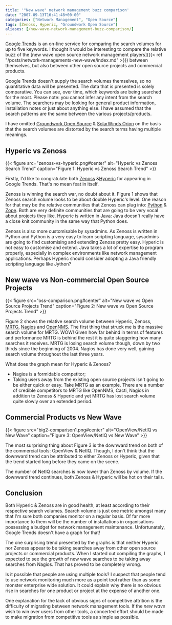 ```yaml
---
title: '"New wave" network management buzz comparison'
date: "2007-09-13T16:41:48+00:00"
categories: ["Network Management", "Open Source"]
tags: [Zenoss, Hyperic, "Groundwork Open Source"]
aliases: [/new-wave-network-management-buzz-comparison/]
---
```


[Google Trends](http://www.google.com/trends) is an on-line service for comparing the search volumes for up to five keywords. I thought it would be interesting to compare the relative buzz of the [new wave open source network management players]({{< ref "/posts/network-managements-new-wave/index.md" >}}) between themselves, but also between other open source projects and commercial products.

Google Trends doesn't supply the search volumes themselves, so no quantitative data will be presented. The data that is presented is solely comparative. You can see, over time, which keywords are being searched for the most. Please note: you cannot infer any intent from the search volume. The searchers may be looking for general product information, installation notes or just about anything else. I have assumed that the search patterns are the same between the various projects/products.

I have omitted [Groundwork Open Source](http://www.groundworkopensource.com/) &amp; [SolarWinds Orion](http://www.solarwinds.com/products/orion/index.aspx) on the basis that the search volumes are distorted by the search terms having multiple meanings.

## Hyperic vs Zenoss

{{< figure src="zenoss-vs-hyperic.png#center" alt="Hyperic vs Zenoss Search Trend" caption="Figure 1: Hyperic vs Zenoss Search Trend" >}}

Firstly, I'd like to congratulate both [Zenoss](https://www.zenoss.com/) &amp;[Hyperic](http://www.hyperic.com/) for appearing in Google Trends. That's no mean feat in itself.

Zenoss is winning the search war, no doubt about it. Figure 1 shows that Zenoss search volume looks to be about double Hyperic's level. One reason for that may be the relative communities that Zenoss can plug into: [Python](http://www.python.org/) &amp; [Zope](http://www.zope.org/). Both are very definite communities that are going to be very vocal about projects they like. Hyperic is written in [Java](http://java.sun.com/): Java doesn't really have a close knit community in the same way that Python does.

Zenoss is also more customisable by sysadmins. As Zenoss is written in Python and Python is a very easy to learn scripting language, sysadmins are going to find customising and extending Zenoss pretty easy. Hyperic is not easy to customise and extend. Java takes a lot of expertise to program properly, especially in complex environments like network management applications. Perhaps Hyperic should consider adopting a Java friendly scripting language like Jython?

## New wave vs Non-commercial Open Source Projects

{{< figure src="oss-comparison.png#center" alt="New wave vs Open Source Projects Trend" caption="Figure 2: New wave vs Open Source Projects Trend" >}}

Figure 2 shows the relative search volume between Hyperic, Zenoss, [MRTG](http://oss.oetiker.ch/mrtg/), [Nagios](http://www.nagios.org/) and [OpenNMS](https://www.opennms.org/). The first thing that struck me is the massive search volume for MRTG. WOW! Given how far behind in terms of features and performance MRTG is behind the rest it is quite staggering how many searches it receives. MRTG is losing search volume though, down by two thirds since the beginning of 2004. Nagios has done very well, gaining search volume throughout the last three years.

What does the graph mean for Hyperic &amp; Zenoss?

- Nagios is a formidable competitor;
- Taking users away from the existing open source projects isn't going to be either quick or easy. Take MRTG as an example. There are a number of credible competitors to MRTG like OpenNMS, Cacti, Nagios in addition to Zenoss &amp; Hyperic and yet MRTG has lost search volume quite slowly over an extended period.

## Commercial Products vs New Wave

{{< figure src="big2-comparison1.png#center" alt="OpenView/NetIQ vs New Wave" caption="Figure 3: OpenView/NetIQ vs New Wave" >}}

The most surprising thing about Figure 3 is the downward trend on both of the commercial tools: OpenView &amp; NetIQ. Though, I don't think that the downward trend can be attributed to either Zenoss or Hyperic, given that the trend started long before they came on the scene.

The number of NetIQ searches is now lower than Zenoss by volume. If the downward trend continues, both Zenoss &amp; Hyperic will be hot on their tails.

## Conclusion

Both Hyperic &amp; Zenoss are in good health, at least according to their respective search volumes. Search volume is just one metric amongst many that I'm sure both companies monitor on a regular basis. Of far more importance to them will be the number of installations in organisations possessing a budget for network management maintenance. Unfortunately, Google Trends doesn't have a graph for that!

The one surprising trend presented by the graphs is that neither Hyperic nor Zenoss appear to be taking searches away from other open source projects or commercial products. When I started out compiling the graphs, I expected to see the growth of new wave searches to be taking away searches from Nagios. That has proved to be completely wrong.

Is it possible that people are using multiple tools? I suspect that people tend to use network monitoring much more as a point tool rather than as some monster enterprise wide solution. It could explain why there is no obvious rise in searches for one product or project at the expense of another one.

One explanation for the lack of obvious signs of competitive attrition is the difficulty of migrating between network management tools. If the *new wave* wish to win over users from other tools, a concerted effort should be made to make migration from competitive tools as simple as possible.
